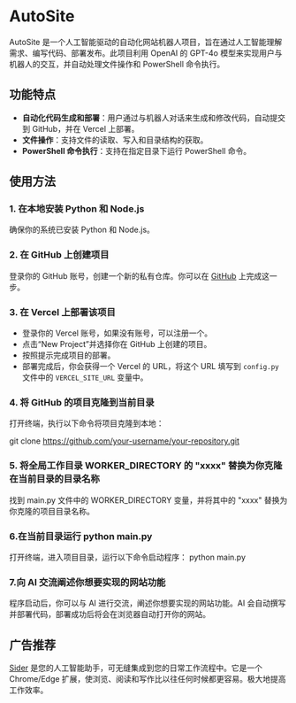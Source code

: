 # AutoSite

AutoSite 是一个人工智能驱动的自动化网站机器人项目，旨在通过人工智能理解需求、编写代码、部署发布。此项目利用 OpenAI 的 GPT-4o 模型来实现用户与机器人的交互，并自动处理文件操作和 PowerShell 命令执行。

## 功能特点

- **自动化代码生成和部署**：用户通过与机器人对话来生成和修改代码，自动提交到 GitHub，并在 Vercel 上部署。
- **文件操作**：支持文件的读取、写入和目录结构的获取。
- **PowerShell 命令执行**：支持在指定目录下运行 PowerShell 命令。

## 使用方法

### 1. 在本地安装 Python 和 Node.js

确保你的系统已安装 Python 和 Node.js。

### 2. 在 GitHub 上创建项目

登录你的 GitHub 账号，创建一个新的私有仓库。你可以在 [GitHub](https://github.com/) 上完成这一步。

### 3. 在 Vercel 上部署该项目

- 登录你的 Vercel 账号，如果没有账号，可以注册一个。
- 点击“New Project”并选择你在 GitHub 上创建的项目。
- 按照提示完成项目的部署。
- 部署完成后，你会获得一个 Vercel 的 URL，将这个 URL 填写到 `config.py` 文件中的 `VERCEL_SITE_URL` 变量中。

### 4. 将 GitHub 的项目克隆到当前目录

打开终端，执行以下命令将项目克隆到本地：

git clone https://github.com/your-username/your-repository.git

### 5. 将全局工作目录 WORKER_DIRECTORY 的 "xxxx" 替换为你克隆在当前目录的目录名称
找到 main.py 文件中的 WORKER_DIRECTORY 变量，并将其中的 "xxxx" 替换为你克隆的项目目录名称。

### 6.在当前目录运行 python main.py
打开终端，进入项目目录，运行以下命令启动程序：
python main.py

### 7.向 AI 交流阐述你想要实现的网站功能
程序启动后，你可以与 AI 进行交流，阐述你想要实现的网站功能。AI 会自动撰写并部署代码，部署成功后将会在浏览器自动打开你的网站。

## 广告推荐

[Sider](https://sider.ai) 是您的人工智能助手，可无缝集成到您的日常工作流程中。它是一个 Chrome/Edge 扩展，使浏览、阅读和写作比以往任何时候都更容易。极大地提高工作效率。
